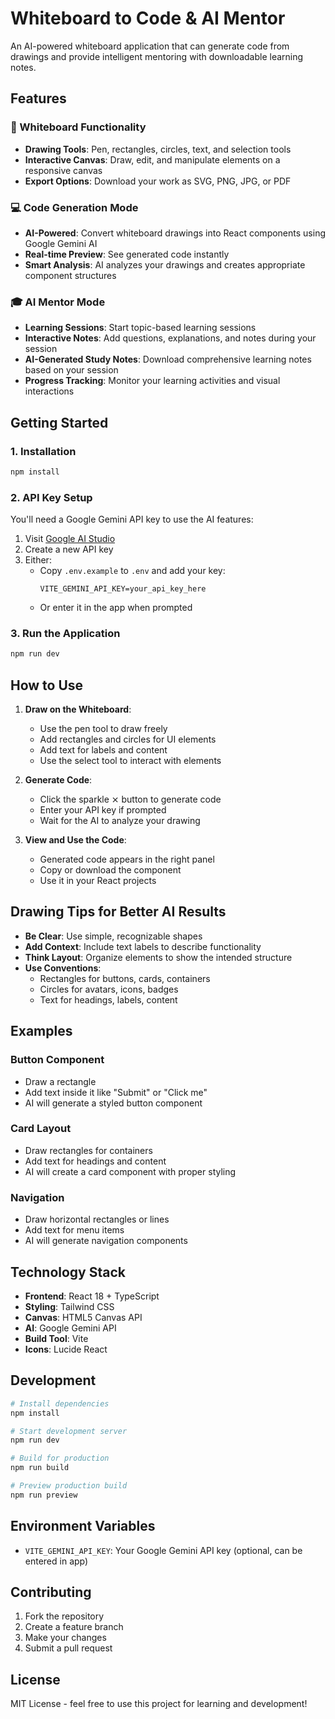 # Whiteboard to Code & AI Mentor

An AI-powered whiteboard application that can generate code from drawings and provide intelligent mentoring with downloadable learning notes.

## Features

### 🎨 Whiteboard Functionality
- **Drawing Tools**: Pen, rectangles, circles, text, and selection tools
- **Interactive Canvas**: Draw, edit, and manipulate elements on a responsive canvas
- **Export Options**: Download your work as SVG, PNG, JPG, or PDF

### 💻 Code Generation Mode
- **AI-Powered**: Convert whiteboard drawings into React components using Google Gemini AI
- **Real-time Preview**: See generated code instantly
- **Smart Analysis**: AI analyzes your drawings and creates appropriate component structures

### 🎓 AI Mentor Mode
- **Learning Sessions**: Start topic-based learning sessions
- **Interactive Notes**: Add questions, explanations, and notes during your session
- **AI-Generated Study Notes**: Download comprehensive learning notes based on your session
- **Progress Tracking**: Monitor your learning activities and visual interactions

## Getting Started

### 1. Installation

```bash
npm install
```

### 2. API Key Setup

You'll need a Google Gemini API key to use the AI features:

1. Visit [Google AI Studio](https://aistudio.google.com/app/apikey)
2. Create a new API key
3. Either:
   - Copy `.env.example` to `.env` and add your key:
     ```
     VITE_GEMINI_API_KEY=your_api_key_here
     ```
   - Or enter it in the app when prompted

### 3. Run the Application

```bash
npm run dev
```

## How to Use

1. **Draw on the Whiteboard**:
   - Use the pen tool to draw freely
   - Add rectangles and circles for UI elements
   - Add text for labels and content
   - Use the select tool to interact with elements

2. **Generate Code**:
   - Click the sparkle ⨯ button to generate code
   - Enter your API key if prompted
   - Wait for the AI to analyze your drawing

3. **View and Use the Code**:
   - Generated code appears in the right panel
   - Copy or download the component
   - Use it in your React projects

## Drawing Tips for Better AI Results

- **Be Clear**: Use simple, recognizable shapes
- **Add Context**: Include text labels to describe functionality
- **Think Layout**: Organize elements to show the intended structure
- **Use Conventions**: 
  - Rectangles for buttons, cards, containers
  - Circles for avatars, icons, badges
  - Text for headings, labels, content

## Examples

### Button Component
- Draw a rectangle
- Add text inside it like "Submit" or "Click me"
- AI will generate a styled button component

### Card Layout
- Draw rectangles for containers
- Add text for headings and content
- AI will create a card component with proper styling

### Navigation
- Draw horizontal rectangles or lines
- Add text for menu items
- AI will generate navigation components

## Technology Stack

- **Frontend**: React 18 + TypeScript
- **Styling**: Tailwind CSS
- **Canvas**: HTML5 Canvas API
- **AI**: Google Gemini API
- **Build Tool**: Vite
- **Icons**: Lucide React

## Development

```bash
# Install dependencies
npm install

# Start development server
npm run dev

# Build for production
npm run build

# Preview production build
npm run preview
```

## Environment Variables

- `VITE_GEMINI_API_KEY`: Your Google Gemini API key (optional, can be entered in app)

## Contributing

1. Fork the repository
2. Create a feature branch
3. Make your changes
4. Submit a pull request

## License

MIT License - feel free to use this project for learning and development!
